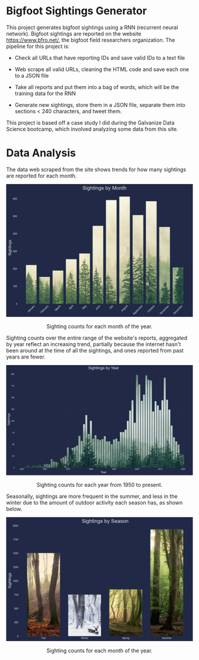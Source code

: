 # Bigfoot Sightings Generator

This project generates bigfoot sightings using a RNN (recurrent neural network). Bigfoot sightings are reported on the website https://www.bfro.net/, the bigfoot field researchers organization. The pipeline for this project is:

* Check all URLs that have reporting IDs and save valid IDs to a text file

* Web scrape all valid URLs, cleaning the HTML code and save each one to a JSON file

* Take all reports and put them into a bag of words, which will be the training data for the RNN

* Generate new sightings, store them in a JSON file, separate them into sections < 240 characters, and tweet them.


This project is based off a case study I did during the Galvanize Data Science bootcamp, which involved analyzing some data from this site.

# Data Analysis

The data web scraped from the site shows trends for how many sightings are reported for each month.

<p align="center">
    <img src="https://raw.githubusercontent.com/rasbot/bigfoot-sighting-generator/master/images/month.png" width="700" height="auto"/>
</p>

<p style="text-align: center;">
    Sighting counts for each month of the year.
</p>

Sighting counts over the entire range of the website's reports, aggregated by year reflect an increasing trend, partially because the internet hasn't been around at the time of all the sightings, and ones reported from past years are fewer.

<p align="center">
    <img src="https://raw.githubusercontent.com/rasbot/bigfoot-sighting-generator/master/images/year.png" width="700" height="auto"/>
</p>

<p style="text-align: center;">
    Sighting counts for each year from 1950 to present.
</p>

Seasonally, sightings are more frequent in the summer, and less in the winter due to the amount of outdoor activity each season has, as shown below.

<p align="center">
    <img src="https://raw.githubusercontent.com/rasbot/bigfoot-sighting-generator/master/images/season4.png" width="700" height="auto"/>
</p>

<p style="text-align: center;">
    Sighting counts for each month of the year.
</p>